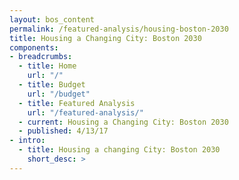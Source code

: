 ```yaml
---
layout: bos_content
permalink: /featured-analysis/housing-boston-2030
title: Housing a Changing City: Boston 2030
components:
- breadcrumbs:
  - title: Home
    url: "/"
  - title: Budget
    url: "/budget"
  - title: Featured Analysis
    url: "/featured-analysis/"
  - current: Housing a Changing City: Boston 2030
  - published: 4/13/17
- intro:
  - title: Housing a changing City: Boston 2030
    short_desc: >
---
```

